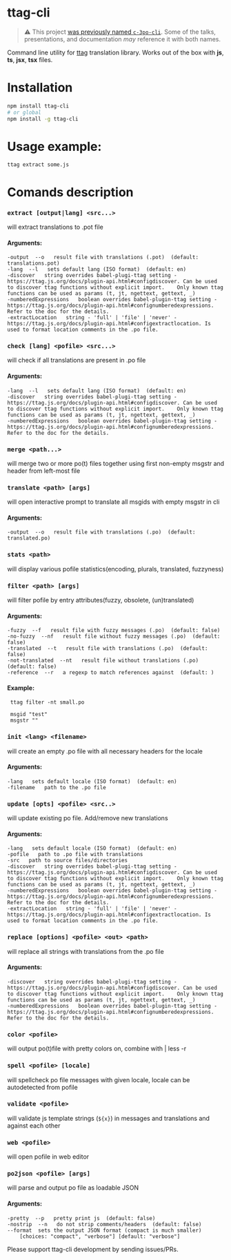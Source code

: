 # ttag-cli

> :warning: This project [was previously named `c-3po-cli`](https://github.com/ttag-org/ttag/issues/105).
> Some of the talks, presentations, and documentation _may_ reference it with both names.

Command line utility for [ttag](https://github.com/ttag-org/ttag) translation library. 
Works out of the box with **js**, **ts**, **jsx**, **tsx** files.

# Installation
```bash
npm install ttag-cli
# or global
npm install -g ttag-cli
```

# Usage example:
```
ttag extract some.js
```

# Comands description
<!--- BEGIN COMMANDS --->

### `extract [output|lang] <src...>`
will extract translations to .pot file
#### Arguments:
	-output  --o   result file with translations (.pot)  (default: translations.pot)
	-lang  --l   sets default lang (ISO format)  (default: en)
	-discover   string overrides babel-plugi-ttag setting - https://ttag.js.org/docs/plugin-api.html#configdiscover. Can be used to discover ttag functions without explicit import.    Only known ttag functions can be used as params (t, jt, ngettext, gettext, _)  
	-numberedExpressions   boolean overrides babel-plugin-ttag setting -  https://ttag.js.org/docs/plugin-api.html#confignumberedexpressions. Refer to the doc for the details.  
	-extractLocation   string - 'full' | 'file' | 'never' - https://ttag.js.org/docs/plugin-api.html#configextractlocation. Is used to format location comments in the .po file.


### `check [lang] <pofile> <src...>`
will check if all translations are present in .po file
#### Arguments:
	-lang  --l   sets default lang (ISO format)  (default: en)
	-discover   string overrides babel-plugi-ttag setting - https://ttag.js.org/docs/plugin-api.html#configdiscover. Can be used to discover ttag functions without explicit import.    Only known ttag functions can be used as params (t, jt, ngettext, gettext, _)  
	-numberedExpressions   boolean overrides babel-plugin-ttag setting -  https://ttag.js.org/docs/plugin-api.html#confignumberedexpressions. Refer to the doc for the details.  


### `merge <path...>`
will merge two or more po(t) files together using first non-empty msgstr and header from left-most file


### `translate <path> [args]`
will open interactive prompt to translate all msgids with empty msgstr in cli
#### Arguments:
	-output  --o   result file with translations (.po)  (default: translated.po)


### `stats <path>`
will display various pofile statistics(encoding, plurals, translated, fuzzyness)


### `filter <path> [args]`
will filter pofile by entry attributes(fuzzy, obsolete, (un)translated)
#### Arguments:
	-fuzzy  --f   result file with fuzzy messages (.po)  (default: false)
	-no-fuzzy  --nf   result file without fuzzy messages (.po)  (default: false)
	-translated  --t   result file with translations (.po)  (default: false)
	-not-translated  --nt   result file without translations (.po)  (default: false)
	-reference  --r   a regexp to match references against  (default: )
#### Example:
	 ttag filter -nt small.po

	 msgid "test"
	 msgstr ""

### `init <lang> <filename>`
will create an empty .po file with all necessary headers for the locale
#### Arguments:
	-lang   sets default locale (ISO format)  (default: en)
	-filename   path to the .po file  


### `update [opts] <pofile> <src..>`
will update existing po file. Add/remove new translations
#### Arguments:
	-lang   sets default locale (ISO format)  (default: en)
	-pofile   path to .po file with translations  
	-src   path to source files/directories  
	-discover   string overrides babel-plugi-ttag setting - https://ttag.js.org/docs/plugin-api.html#configdiscover. Can be used to discover ttag functions without explicit import.    Only known ttag functions can be used as params (t, jt, ngettext, gettext, _)  
	-numberedExpressions   boolean overrides babel-plugin-ttag setting -  https://ttag.js.org/docs/plugin-api.html#confignumberedexpressions. Refer to the doc for the details.
	-extractLocation   string - 'full' | 'file' | 'never' - https://ttag.js.org/docs/plugin-api.html#configextractlocation. Is used to format location comments in the .po file.


### `replace [options] <pofile> <out> <path>`
will replace all strings with translations from the .po file
#### Arguments:
	-discover   string overrides babel-plugi-ttag setting - https://ttag.js.org/docs/plugin-api.html#configdiscover. Can be used to discover ttag functions without explicit import.    Only known ttag functions can be used as params (t, jt, ngettext, gettext, _)  
	-numberedExpressions   boolean overrides babel-plugin-ttag setting -  https://ttag.js.org/docs/plugin-api.html#confignumberedexpressions. Refer to the doc for the details.  


### `color <pofile>`
will output po(t)file with pretty colors on, combine with | less -r


### `spell <pofile> [locale]`
will spellcheck po file messages with given locale, locale can be autodetected from pofile


### `validate <pofile>`
will validate js template strings (`${x}`) in messages and translations and against each other


### `web <pofile>`
will open pofile in web editor


### `po2json <pofile> [args]`
will parse and output po file as loadable JSON
#### Arguments:
	-pretty  --p   pretty print js  (default: false)
	-nostrip  --n   do not strip comments/headers  (default: false)
	--format  sets the output JSON format (compact is much smaller)
        [choices: "compact", "verbose"] [default: "verbose"]


<!--- END COMMANDS --->

Please support ttag-cli development by sending issues/PRs.
